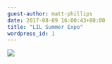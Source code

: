 ```yaml
---
guest-author: matt-phillips
date: 2017-08-09 16:00:43+00:00
title: "LIL Summer Expo"
wordpress_id: 1
---
```


![](https://lil-blog-media.s3.amazonaws.com/summer-expo-2017.png)

